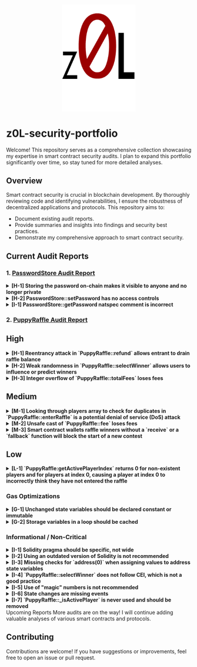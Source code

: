 <div align="center">
  <img src="./logo.png" alt="Logo Alt Text" width="200" />
</div>

# z0L-security-portfolio

Welcome! This repository serves as a comprehensive collection showcasing my expertise in smart contract security audits. I plan to expand this portfolio significantly over time, so stay tuned for more detailed analyses.

## Overview

Smart contract security is crucial in blockchain development. By thoroughly reviewing code and identifying vulnerabilities, I ensure the robustness of decentralized applications and protocols. This repository aims to:

- Document existing audit reports.
- Provide summaries and insights into findings and security best practices.
- Demonstrate my comprehensive approach to smart contract security.

## Current Audit Reports

### 1. [PasswordStore Audit Report](./2024-05-06-password-store-audit.pdf)

<details>
  <summary><strong>[H-1] Storing the password on-chain makes it visible to anyone and no longer private</strong></summary>

- **Description:** All data stored on-chain is visible to anyone and can be read directly from the blockchain. The `PasswordStore::s_password` variable is intended to be private and accessed only through `PasswordStore::getPassword`. However, anyone can read the private password directly from the chain.
- **Impact:** This vulnerability severely breaks the functionality of the protocol.
- **Proof of Concept:** 
  1. Create a locally running chain.
  2. Deploy the contract to the chain.
  3. Run a storage tool to extract data from the contract's storage slot.
- **Recommended Mitigation:** Encrypt the password off-chain before storing it on-chain to keep the actual password secure.

</details>

<details>
  <summary><strong>[H-2] PasswordStore::setPassword has no access controls</strong></summary>

- **Description:** `PasswordStore::setPassword` is accessible to any user, allowing them to change the stored password.
- **Impact:** Any user can call this function and change the stored password, breaking the core functionality of the contract.
- **Proof of Concept:** Add the provided test code to `PasswordStore.t.sol`.
- **Recommended Mitigation:** Implement access control to ensure only the contract owner can modify the password.

</details>

<details>
  <summary><strong>[I-1] PasswordStore::getPassword natspec comment is incorrect</strong></summary>

- **Description:** The function signature differs from what is indicated in the comments, potentially misleading developers.
- **Impact:** This issue may cause confusion for developers.
- **Recommended Mitigation:** Remove the incorrect natspec parameter line.

</details>

### 2. [PuppyRaffle Audit Report](./2024-05-27-puppy-raffle-audit.pdf)

## High

<details>
  <summary><strong>[H-1] Reentrancy attack in `PuppyRaffle::refund` allows entrant to drain raffle balance</strong></summary>

- **Description:** The `PuppyRaffle::refund` function does not follow CEI (Checks, Effects, Interactions) and as a result, enables an attacker to drain the raffle balance.
- **Impact:** All fees paid by raffle entrants could be stolen by the malicious participant.
- **Proof of Concept:** 
  1. User enters the raffle.
  2. Attacker sets up contract with a `fallback` function that calls `PuppyRaffle::refund`.
  3. Attacker enters the raffle.
  4. Attacker calls `PuppyRaffle::refund` from their attack contracts, draining the raffle balance.
- **Recommended Mitigation:** To prevent this, the `PuppyRaffle::refund` function should update the `players` array before making the external call. Additionally, move the event emission up as well.

</details>

<details>
  <summary><strong>[H-2] Weak randomness in `PuppyRaffle::selectWinner` allows users to influence or predict winners</strong></summary>

- **Description:** Hashing `msg.sender`, `block.timestamp`, and `block.difficulty` together generates a predictable number. Malicious users can manipulate the random number generator to predict winners themselves.
- **Impact:** Any user can influence the winner of the raffle, making the entire raffle worthless if it becomes a gas war as to who wins the raffles.
- **Proof of Concept:** 
  1. Validators can know ahead of time the `block.timestamp` and `block.difficulty` and use that to predict when/how to participate.
  2. Users can manipulate their `msg.sender` to result in their address being used to select the winner.
  3. Users can revert their `selectWinner` transaction if they don't like the winner or resulting puppy.
- **Recommended Mitigation:** Use a cryptographically proven random number generator like [Chainlink VRF](https://docs.chain.link/docs/vrf-contracts/).

</details>

<details>
  <summary><strong>[H-3] Integer overflow of `PuppyRaffle::totalFees` loses fees</strong></summary>

- **Description:** In solidity versions prior to `0.8.0`, integers were subject to overflow. In `PuppyRaffle::selectWinner`, `totalFees` are accumulated for the `feeAddress` to collect later in `PuppyRaffle::withdrawFees`. However, if the `totalFees` variable overflows, the `feeAddress` will not receive any fees, leaving fees stuck in the contract permanently.
- **Impact:** The `feeAddress` will not receive any fees, leaving fees stuck in the contract permanently.
- **Proof of Concept:** 
  1. Conclude a raffle of 4 players.
  2. Have 89 players enter a new raffle and conclude the raffle.
  3. `totalFees` will overflow, preventing fee withdrawal.
- **Recommended Mitigation:** Use a newer version of solidity and a `uint256` instead of `uint64` for `PuppyRaffle::totalFees`. Use the `SafeMath` library of OpenZeppelin to mitigate this issue in version 0.7.6 of solidity. Remove the balance check from `PuppyRaffle::withdrawFees`.

</details>

## Medium

<details>
  <summary><strong>[M-1] Looking through players array to check for duplicates in `PuppyRaffle::enterRaffle` is a potential denial of service (DoS) attack</strong></summary>

- **Description:** The `PuppyRaffle::enterRaffle` function loops through the `players` array to check for duplicates. The longer the `PuppyRaffle::players` array grows, the more gas it will cost for new players to enter the raffle. This can be exploited by an attacker to block new entries indefinitely.
- **Impact:** The gas costs for raffle entrants can be increased to the point where it becomes prohibitively expensive to join the raffle, effectively blocking new entries.
- **Proof of Concept:** 
  1. Enter 100 players.
  2. Enter another 100 players. The gas cost for the second set of 100 players is nearly 3 times higher than the first set.
- **Recommended Mitigation:** Consider allowing duplicates or using a mapping to check for duplicates.

</details>

<details>
  <summary><strong>[M-2] Unsafe cast of `PuppyRaffle::fee` loses fees</strong></summary>

- **Description:** In `PuppyRaffle::selectWinner`, there is a type cast of a `uint256` to a `uint64`. This is an unsafe cast, and if the `uint256` is larger than `type(uint64).max`, the value will be truncated.
- **Impact:** The `feeAddress` will not collect the correct amount of fees, leaving fees permanently stuck in the contract.
- **Proof of Concept:** 
  1. A raffle proceeds with a little more than 18 ETH worth of fees collected.
  2. The line that casts the `fee` as a `uint64` hits.
  3. `totalFees` is incorrectly updated with a lower amount.
- **Recommended Mitigation:** Set `PuppyRaffle::totalFees` to a `uint256` instead of a `uint64`, and remove the casting.

</details>

<details>
  <summary><strong>[M-3] Smart contract wallets raffle winners without a `receive` or a `fallback` function will block the start of a new contest</strong></summary>

- **Description:** The `PuppyRaffle::selectWinner` function is responsible for resetting the lottery. If the winner is a smart contract wallet that rejects payment, the lottery would not be able to restart.
- **Impact:** The `PuppyRaffle::selectWinner` function could revert many times, making a lottery reset impossible.
- **Proof of Concept:** 
  1. 10 smart contract wallets enter the lottery without a fallback or receive function.
  2. The lottery ends.
  3. The `selectWinner` function wouldn't work, even though the lottery is over!
- **Recommended Mitigation:** Create a mapping of addresses -> payout so winners can pull their funds out themselves.

</details>

## Low

<details>
  <summary><strong>[L-1] `PuppyRaffle:getActivePlayerIndex` returns 0 for non-existent players and for players at index 0, causing a player at index 0 to incorrectly think they have not entered the raffle</strong></summary>

- **Description:** If a player is in the `PuppyRaffle::players` array at index 0, this will return 0. But according to the natspec, it will also return 0 if the player is not in the array.
- **Impact:** A player at index 0 may incorrectly think they have not entered the raffle, and attempt to enter the raffle again, wasting gas.
- **Proof of Concept:** 
  1. User enters the raffle, they are the first entrant.
  2. `PuppyRaffle::getActivePlayerIndex` returns 0.
  3. User thinks they have not entered the raffle due to the function documentation.
- **Recommended Mitigation:** Revert if the player is not in the array rather than returning 0. Alternatively, return an `int256` where the function returns -1 if the player is not active.

</details>

### Gas Optimizations

<details>
  <summary><strong>[G-1] Unchanged state variables should be declared constant or immutable</strong></summary>

- **Description:** Reading from storage is much more expensive in gas than reading from a constant or immutable variable.
- **Instances:** 
  - `PuppyRaffle::raffleDuration` should be `immutable`
  - `PuppyRaffle::commonImageUri` should be `constant`
  - `PuppyRaffle::rareImageUri` should be `constant`
  - `PuppyRaffle::legendaryImageUri` should be `constant`

</details>

<details>
  <summary><strong>[G-2] Storage variables in a loop should be cached</strong></summary>

- **Description:** Every time `players.length` is called, it reads from storage, which is more expensive than reading from memory.
- **Proof of Concept:**
  ```diff
  +        uint256 playersLength = players.length;
  -        for (uint256 i = 0; i < players.length - 1; i++) {
  +        for (uint256 i = 0; i < playersLength - 1; i++) {
  -            for (uint256 j = i + 1; j < players.length; j++) {
  +            for (uint256 j = i + 1; j < playersLength; j++) {
                  require(players[i] != players[j], "PuppyRaffle: Duplicate player");
              }
          }
  ```
</details>

### Informational / Non-Critical

<details>
  <summary><strong>[I-1] Solidity pragma should be specific, not wide</strong></summary>
Description: Consider using a specific version of Solidity in your contracts instead of a wide version.
Instance:
solidity
Copy code
pragma solidity 0.8.18;
</details>
<details>
  <summary><strong>[I-2] Using an outdated version of Solidity is not recommended</strong></summary>
Description: Using an old version of Solidity prevents access to new Solidity security checks.
Recommendation: Deploy with a recent version of Solidity (at least 0.8.18) with no known severe issues.
</details>
<details>
  <summary><strong>[I-3] Missing checks for `address(0)` when assigning values to address state variables</strong></summary>
Description: Check for address(0) when assigning values to address state variables.
Instances:
```solidity
feeAddress = _feeAddress; // src/PuppyRaffle.sol [Line: 69]
feeAddress = newFeeAddress; // src/PuppyRaffle.sol [Line: 217]
```
</details>
<details>
  <summary><strong>[I-4] `PuppyRaffle::selectWinner` does not follow CEI, which is not a good practice</strong></summary>
Description: It's best to follow CEI (Checks, Effects, Interactions) to keep your code clean.
Proof of Concept:
```diff
-    (bool success,) = winner.call{value: prizePool}("");
-    require(success, "PuppyRaffle: Failed to send prize pool to winner");
    _safeMint(winner, tokenId);
+    (bool success,) = winner.call{value: prizePool}("");
+    require(success, "PuppyRaffle: Failed to send prize pool to winner");
```
</details>
<details>
  <summary><strong>[I-5] Use of "magic" numbers is not recommended</strong></summary>
Description: It can be confusing to see number literals in a codebase, and it's much more readable if the numbers are given a name.
Proof of Concept:
```solidity
uint256 prizePool = (totalAmountCollected * 80) / 100;
uint256 fee = (totalAmountCollected * 20) / 100;
```
Instead, use:
```solidity
uint256 public constant PRIZE_POOL_PERCENTAGE = 80;
uint256 public constant FEE_PERCENTAGE = 20;
uint256 public constant POOL_PRECISION = 100;
```
</details>
<details>
  <summary><strong>[I-6] State changes are missing events</strong></summary>
Description: Emit events for state changes for better traceability.
</details>
<details>
  <summary><strong>[I-7] `PuppyRaffle::_isActivePlayer` is never used and should be removed</strong></summary>
Description: The function PuppyRaffle::_isActivePlayer is never used and should be removed.
Proof of Concept:
```diff
-    function _isActivePlayer() internal view returns (bool) {
-        for (uint256 i = 0; i < players.length; i++) {
-            if (players[i] == msg.sender) {
-                return true;
-            }
-        }
-        return false;
-    }
```
</details>
Upcoming Reports
More audits are on the way! I will continue adding valuable analyses of various smart contracts and protocols.

## Contributing
Contributions are welcome! If you have suggestions or improvements, feel free to open an issue or pull request.
